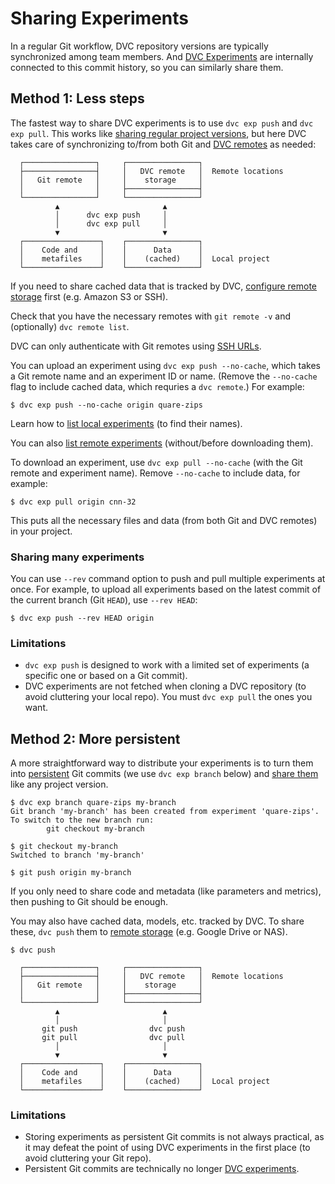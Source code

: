 # Sharing Experiments

In a regular Git workflow, <abbr>DVC repository</abbr> versions are typically
synchronized among team members. And [DVC Experiments] are internally connected
to this commit history, so you can similarly share them.

[dvc experiments]: /doc/user-guide/experiment-management

## Method 1: Less steps

The fastest way to share DVC experiments is to use `dvc exp push` and
`dvc exp pull`. This works like [sharing regular project
versions][sharing-data], but here DVC takes care of synchronizing to/from both
Git and [DVC remotes][remote storage] as needed:

```
  ┌────────────────┐     ┌────────────────┐
  ├────────────────┤     │   DVC remote   │  Remote locations
  │   Git remote   │     │    storage     │
  │                │     ├────────────────┤
  └────────────────┘     └────────────────┘
          ▲                       ▲
          │      dvc exp push     │
          │      dvc exp pull     │
          ▼                       ▼
  ┌─────────────────┐    ┌────────────────┐
  │    Code and     │    │      Data      │
  │    metafiles    │    │    (cached)    │  Local project
  └─────────────────┘    └────────────────┘
```

[remote storage]: /doc/user-guide/data-management/remote-storage
[sharing-data]: /doc/start/data-management/data-versioning#storing-and-sharing

If you need to share <abbr>cached</abbr> data that is tracked by DVC, [configure
remote storage] first (e.g. Amazon S3 or SSH).

[configure remote storage]:
  https://dvc.org/doc/user-guide/data-management/remote-storage#configuration

<admon type="tip">

Check that you have the necessary remotes with `git remote -v` and (optionally)
`dvc remote list`.

</admon>

<admon type="warn">

DVC can only authenticate with Git remotes using [SSH URLs].

[ssh urls]:
  https://git-scm.com/book/en/v2/Git-on-the-Server-The-Protocols#_the_protocols

</admon>

You can upload an experiment using `dvc exp push --no-cache`, which takes a Git
remote name and an experiment ID or name. (Remove the `--no-cache` flag to
include <abbr>cached</abbr> data, which requries a `dvc remote`.) For example:

```cli
$ dvc exp push --no-cache origin quare-zips
```

<admon type="tip">

Learn how to [list local experiments] (to find their names).

You can also [list remote experiments] (without/before downloading them).

[list local experiments]:
  /doc/user-guide/experiment-management/comparing-experiments#list-experiments-in-the-project
[list remote experiments]:
  /doc/user-guide/experiment-management/comparing-experiments#list-experiments-saved-remotely

</admon>

To download an experiment, use `dvc exp pull --no-cache` (with the Git remote
and experiment name). Remove `--no-cache` to include data, for example:

```cli
$ dvc exp pull origin cnn-32
```

This puts all the necessary files and data (from both Git and DVC remotes) in
your project.

### Sharing many experiments

You can use `--rev` command option to push and pull multiple experiments at
once. For example, to upload all experiments based on the latest commit of the
current branch (Git `HEAD`), use `--rev HEAD`:

```
$ dvc exp push --rev HEAD origin
```

### Limitations

- `dvc exp push` is designed to work with a limited set of experiments (a
  specific one or based on a Git commit).
- DVC experiments are not fetched when cloning a <abbr>DVC repository</abbr> (to
  avoid cluttering your local repo). You must `dvc exp pull` the ones you want.

## Method 2: More persistent

A more straightforward way to distribute your experiments is to turn them into
[persistent](/doc/user-guide/experiment-management/persisting-experiments) Git
commits (we use `dvc exp branch` below) and [share them][sharing-data] like any
project version.

```cli
$ dvc exp branch quare-zips my-branch
Git branch 'my-branch' has been created from experiment 'quare-zips'.
To switch to the new branch run:
        git checkout my-branch

$ git checkout my-branch
Switched to branch 'my-branch'

$ git push origin my-branch
```

If you only need to share code and metadata (like parameters and metrics), then
pushing to Git should be enough.

You may also have <abbr>cached</abbr> data, models, etc. tracked by DVC. To
share these, `dvc push` them to [remote storage] (e.g. Google Drive or NAS).

```cli
$ dvc push
```

```
  ┌────────────────┐     ┌────────────────┐
  ├────────────────┤     │   DVC remote   │  Remote locations
  │   Git remote   │     │    storage     │
  │                │     ├────────────────┤
  └────────────────┘     └────────────────┘
          ▲                       ▲
          │                       │
       git push                dvc push
       git pull                dvc pull
          │                       │
          ▼                       ▼
  ┌─────────────────┐    ┌────────────────┐
  │    Code and     │    │      Data      │
  │    metafiles    │    │    (cached)    │  Local project
  └─────────────────┘    └────────────────┘
```

### Limitations

- Storing experiments as persistent Git commits is not always practical, as it
  may defeat the point of using DVC experiments in the first place (to avoid
  cluttering your Git repo).
- Persistent Git commits are technically no longer [DVC experiments].

